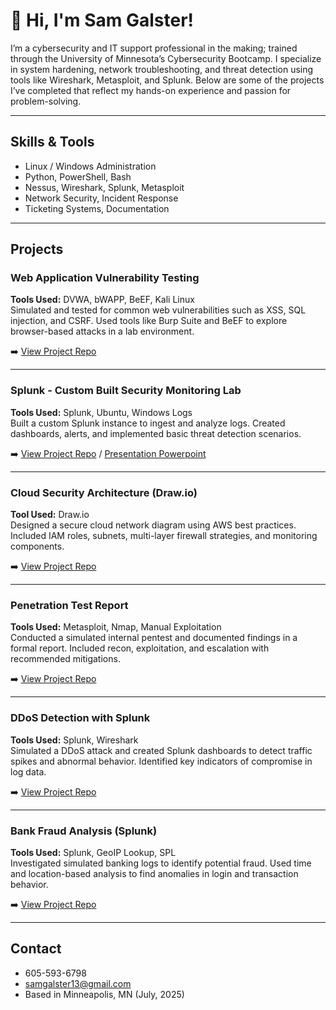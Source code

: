 # 👋 Hi, I'm Sam Galster!

I’m a cybersecurity and IT support professional in the making; trained through the University of Minnesota’s Cybersecurity Bootcamp. I specialize in system hardening, network troubleshooting, and threat detection using tools like Wireshark, Metasploit, and Splunk. Below are some of the projects I’ve completed that reflect my hands-on experience and passion for problem-solving.

---

## Skills & Tools
- Linux / Windows Administration  
- Python, PowerShell, Bash  
- Nessus, Wireshark, Splunk, Metasploit  
- Network Security, Incident Response  
- Ticketing Systems, Documentation  

---

## Projects

### Web Application Vulnerability Testing
**Tools Used:** DVWA, bWAPP, BeEF, Kali Linux  
Simulated and tested for common web vulnerabilities such as XSS, SQL injection, and CSRF. Used tools like Burp Suite and BeEF to explore browser-based attacks in a lab environment.

➡️ [View Project Repo](https://docs.google.com/document/d/1_feiHQ4ZhkLjYMEb1StbelmAZndT9KhP/edit)

---

### Splunk - Custom Built Security Monitoring Lab
**Tools Used:** Splunk, Ubuntu, Windows Logs  
Built a custom Splunk instance to ingest and analyze logs. Created dashboards, alerts, and implemented basic threat detection scenarios.

➡️ [View Project Repo](https://docs.google.com/document/d/1ZVouaf2kwhM0dbLpro-9rMMohnWmt-8P/edit) / [Presentation Powerpoint](https://docs.google.com/presentation/d/1z5ArKkWxlF6hMJyEbpdDI9G0GqbSQwYZ2-VD9kaBW4A/edit?slide=id.g630a814dc5_0_53#slide=id.g630a814dc5_0_53) 

---

### Cloud Security Architecture (Draw.io)
**Tool Used:** Draw.io  
Designed a secure cloud network diagram using AWS best practices. Included IAM roles, subnets, multi-layer firewall strategies, and monitoring components.

➡️ [View Project Repo](https://docs.google.com/document/d/1cUsa1RBBSDQwyvp9N5OJwb3IST0fFd7vutjTlwxqjXk/edit?tab=t.0)

---

### Penetration Test Report
**Tools Used:** Metasploit, Nmap, Manual Exploitation  
Conducted a simulated internal pentest and documented findings in a formal report. Included recon, exploitation, and escalation with recommended mitigations.

➡️ [View Project Repo](https://docs.google.com/document/d/1c0oFPyyhjOqIlpbDTK1Tgg-uVKBY9_Uc/edit)

---

### DDoS Detection with Splunk
**Tools Used:** Splunk, Wireshark  
Simulated a DDoS attack and created Splunk dashboards to detect traffic spikes and abnormal behavior. Identified key indicators of compromise in log data.

➡️ [View Project Repo](https://docs.google.com/document/d/1WhIOJai2lK-ZKJ8HhUMYIUghn5HsjO6C/edit)

---

### Bank Fraud Analysis (Splunk)
**Tools Used:** Splunk, GeoIP Lookup, SPL  
Investigated simulated banking logs to identify potential fraud. Used time and location-based analysis to find anomalies in login and transaction behavior.

➡️ [View Project Repo](https://docs.google.com/document/d/1-er1LSpCGpM42zTWllcMYmvQuoeWj0kA/edit)

---

## Contact 
- 605-593-6798
- samgalster13@gmail.com  
- Based in Minneapolis, MN (July, 2025)



<!---
samgalster/samgalster is a ✨ special ✨ repository because its `README.md` (this file) appears on your GitHub profile.
You can click the Preview link to take a look at your changes.
--->
